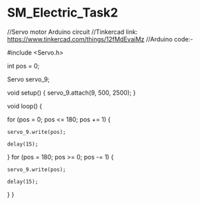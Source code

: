 # SM_Electric_Task2
//Servo motor Arduino circuit 
//Tinkercad link:  https://www.tinkercad.com/things/12fMdEvaiMz
//Arduino code:-

#include <Servo.h>

int pos = 0;

Servo servo_9;

void setup()
{
  servo_9.attach(9, 500, 2500);
}

void loop()
{
 
  for (pos = 0; pos <= 180; pos += 1) {
   
    servo_9.write(pos);
   
    delay(15); 
  }
  for (pos = 180; pos >= 0; pos -= 1) {
    
    servo_9.write(pos);
 
    delay(15); 
  }
}
